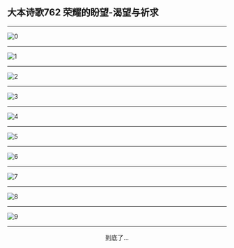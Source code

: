 
## 大本诗歌762 荣耀的盼望-渴望与祈求
        
<div id="aplayer0"></div>

<div id="aplayer1"></div>

<div id="aplayer2"></div>

---

<img alt="0" data-original="/data/d0761/0.png">

---

<img alt="1" data-original="/data/d0761/1.png">

---

<img alt="2" data-original="/data/d0761/2.png">

---

<img alt="3" data-original="/data/d0761/3.png">

---

<img alt="4" data-original="/data/d0761/4.png">

---

<img alt="5" data-original="/data/d0761/5.png">

---

<img alt="6" data-original="/data/d0761/6.png">

---

<img alt="7" data-original="/data/d0761/7.png">

---

<img alt="8" data-original="/data/d0761/8.png">

---

<img alt="9" data-original="/data/d0761/9.png">

---

<p style="text-align: center">到底了...</p>

<script src="/js/dist-view.js"></script>

<script>
MAIN.id = 'd0761';
        
const ap0 = new APlayer({
    container: document.getElementById('aplayer0'),
    volume: 1,
    loop: 'none',
    preload: 'none',
    audio: [{
        name: '大本诗歌762.mp3',
        artist: '大本诗歌',
        url: 'https://res.wx.qq.com/voice/getvoice?mediaid=MzI0NTk3MDM5M18yMjQ3NDk4NTE3',
        cover: '/favicon'
    }]
});
const ap1 = new APlayer({
    container: document.getElementById('aplayer1'),
    volume: 1,
    loop: 'none',
    preload: 'none',
    audio: [{
        name: '大本诗歌762第一节领唱.mp3',
        artist: '大本诗歌',
        url: 'https://res.wx.qq.com/voice/getvoice?mediaid=MzI0NTk3MDM5M18yMjQ3NDk4NTE4',
        cover: '/favicon'
    }]
});
const ap2 = new APlayer({
    container: document.getElementById('aplayer2'),
    volume: 1,
    loop: 'none',
    preload: 'none',
    audio: [{
        name: '大本诗歌762教唱版.mp3',
        artist: '大本诗歌',
        url: 'https://res.wx.qq.com/voice/getvoice?mediaid=MzI0NTk3MDM5M18yMjQ3NDk4NTE5',
        cover: '/favicon'
    }]
});
</script>
